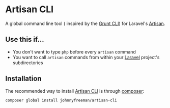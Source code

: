 # Artisan CLI

A global command line tool ( inspired by the [Grunt CLI](http://gruntjs.com/getting-started#installing-the-cli)) for Laravel's [Artisan](http://laravel.com/docs/artisan). 

## Use this if...

* You don't want to type `php` before every `artisan` command
* You want to call `artisan` commands from within your [Laravel](http://laravel.com) project's subdirectories

## Installation

The recommended way to install [Artisan CLI](https://github.com/johnnyfreeman/artisan-cli) is through [composer](http://getcomposer.org/):

```shell
composer global install johnnyfreeman/artisan-cli
```